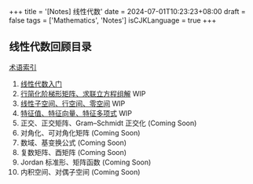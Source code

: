 +++
title = '[Notes] 线性代数'
date = 2024-07-01T10:23:23+08:00
draft = false
tags = ['Mathematics', 'Notes']
isCJKLanguage = true
+++

## 线性代数回顾目录

[术语索引](../defs)
1. [线性代数入门](../basics)
2. [行简化阶梯形矩阵、求联立方程组解](../rref) WIP
3. [线性子空间、行空间、零空间](../subspace) WIP
4. [特征值、特征向量、特征多项式](../eigen) WIP
5. 正交、正交矩阵、Gram–Schmidt 正交化 (Coming Soon)
6. 对角化、可对角化矩阵 (Coming Soon)
7. 数域、基变换公式 (Coming Soon)
8. 复数矩阵、酉矩阵 (Coming Soon)
9. Jordan 标准形、矩阵函数 (Coming Soon)
10. 内积空间、对偶子空间 (Coming Soon)